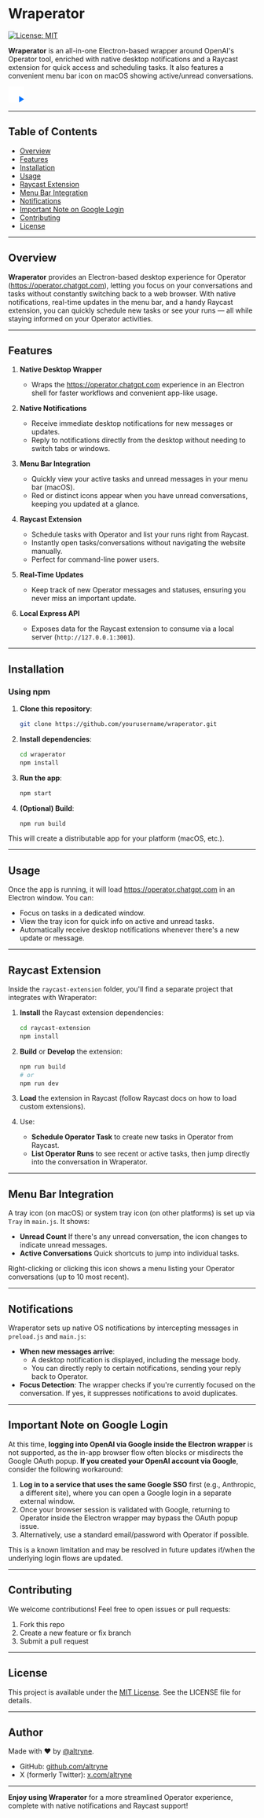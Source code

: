 # Wraperator

[![License: MIT](https://img.shields.io/badge/License-MIT-yellow.svg)](https://opensource.org/licenses/MIT)

**Wraperator** is an all-in-one Electron-based wrapper around OpenAI's Operator tool, enriched with native desktop notifications and a Raycast extension for quick access and scheduling tasks. It also features a convenient menu bar icon on macOS showing active/unread conversations.

![Wraperator Screenshot](assets/icon_active@2x.png)

---

## Table of Contents

- [Overview](#overview)
- [Features](#features)
- [Installation](#installation)
- [Usage](#usage)
- [Raycast Extension](#raycast-extension)
- [Menu Bar Integration](#menu-bar-integration)
- [Notifications](#notifications)
- [Important Note on Google Login](#important-note-on-google-login)
- [Contributing](#contributing)
- [License](#license)

---

## Overview

**Wraperator** provides an Electron-based desktop experience for Operator (https://operator.chatgpt.com), letting you focus on your conversations and tasks without constantly switching back to a web browser. With native notifications, real-time updates in the menu bar, and a handy Raycast extension, you can quickly schedule new tasks or see your runs — all while staying informed on your Operator activities.

---

## Features

1. **Native Desktop Wrapper**
   - Wraps the https://operator.chatgpt.com experience in an Electron shell for faster workflows and convenient app-like usage.

2. **Native Notifications**
   - Receive immediate desktop notifications for new messages or updates.
   - Reply to notifications directly from the desktop without needing to switch tabs or windows.

3. **Menu Bar Integration**
   - Quickly view your active tasks and unread messages in your menu bar (macOS).
   - Red or distinct icons appear when you have unread conversations, keeping you updated at a glance.

4. **Raycast Extension**
   - Schedule tasks with Operator and list your runs right from Raycast.
   - Instantly open tasks/conversations without navigating the website manually.
   - Perfect for command-line power users.

5. **Real-Time Updates**
   - Keep track of new Operator messages and statuses, ensuring you never miss an important update.

6. **Local Express API**
   - Exposes data for the Raycast extension to consume via a local server (`http://127.0.0.1:3001`).

---

## Installation

### Using npm
1. **Clone this repository**:

   ```bash
   git clone https://github.com/yourusername/wraperator.git
   ```

2. **Install dependencies**:

   ```bash
   cd wraperator
   npm install
   ```

3. **Run the app**:

   ```bash
   npm start
   ```

4. **(Optional) Build**:

   ```bash
   npm run build
   ```

This will create a distributable app for your platform (macOS, etc.).

---

## Usage

Once the app is running, it will load https://operator.chatgpt.com in an Electron window. You can:

- Focus on tasks in a dedicated window.
- View the tray icon for quick info on active and unread tasks.
- Automatically receive desktop notifications whenever there's a new update or message.

---

## Raycast Extension

Inside the `raycast-extension` folder, you'll find a separate project that integrates with Wraperator:

1. **Install** the Raycast extension dependencies:

   ```bash
   cd raycast-extension
   npm install
   ```

2. **Build** or **Develop** the extension:

   ```bash
   npm run build
   # or
   npm run dev
   ```

3. **Load** the extension in Raycast (follow Raycast docs on how to load custom extensions).
4. Use:
   - **Schedule Operator Task** to create new tasks in Operator from Raycast.
   - **List Operator Runs** to see recent or active tasks, then jump directly into the conversation in Wraperator.

---

## Menu Bar Integration

A tray icon (on macOS) or system tray icon (on other platforms) is set up via `Tray` in `main.js`. It shows:

- **Unread Count**
  If there's any unread conversation, the icon changes to indicate unread messages.
- **Active Conversations**
  Quick shortcuts to jump into individual tasks.

Right-clicking or clicking this icon shows a menu listing your Operator conversations (up to 10 most recent).

---

## Notifications

Wraperator sets up native OS notifications by intercepting messages in `preload.js` and `main.js`:

- **When new messages arrive**:
  - A desktop notification is displayed, including the message body.
  - You can directly reply to certain notifications, sending your reply back to Operator.
- **Focus Detection**:
  The wrapper checks if you're currently focused on the conversation. If yes, it suppresses notifications to avoid duplicates.

---

## Important Note on Google Login

At this time, **logging into OpenAI via Google inside the Electron wrapper** is not supported, as the in-app browser flow often blocks or misdirects the Google OAuth popup. **If you created your OpenAI account via Google**, consider the following workaround:

1. **Log in to a service that uses the same Google SSO** first (e.g., Anthropic, a different site), where you can open a Google login in a separate external window.
2. Once your browser session is validated with Google, returning to Operator inside the Electron wrapper may bypass the OAuth popup issue.
3. Alternatively, use a standard email/password with Operator if possible.

This is a known limitation and may be resolved in future updates if/when the underlying login flows are updated.

---

## Contributing

We welcome contributions! Feel free to open issues or pull requests:

1. Fork this repo
2. Create a new feature or fix branch
3. Submit a pull request

---

## License

This project is available under the [MIT License](LICENSE). See the LICENSE file for details.

---

## Author
Made with ❤️ by [@altryne](https://x.com/altryne).  
- GitHub: [github.com/altryne](https://github.com/altryne)  
- X (formerly Twitter): [x.com/altryne](https://x.com/altryne)

---

**Enjoy using Wraperator** for a more streamlined Operator experience, complete with native notifications and Raycast support!